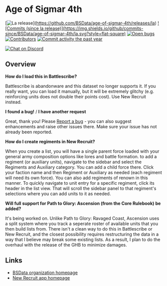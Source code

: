 Age of Sigmar 4th
==================

[![La<conditionGroups><conditionGroup type="and"><conditions><condition type="lessThan" value="1" field="selections" scope="force" childId="d1f3-921c-b403-1106" shared="true" includeChildSelections="true" includeChildForces="true"/><condition type="instanceOf" value="1" field="selections" scope="ancestor" childId="376a-6b97-8699-dd59" shared="true"/></conditions></conditionGroup></conditionGroups> release](https://img.shields.io/github/release/BSData/age-of-sigmar-4th.svg?style=flat-square)](https://github.com/BSData/age-of-sigmar-4th/releases/la<conditionGroups><conditionGroup type="and"><conditions><condition type="lessThan" value="1" field="selections" scope="force" childId="d1f3-921c-b403-1106" shared="true" includeChildSelections="true" includeChildForces="true"/><condition type="instanceOf" value="1" field="selections" scope="ancestor" childId="376a-6b97-8699-dd59" shared="true"/></conditions></conditionGroup></conditionGroups>)
[![Commits (since la<conditionGroups><conditionGroup type="and"><conditions><condition type="lessThan" value="1" field="selections" scope="force" childId="d1f3-921c-b403-1106" shared="true" includeChildSelections="true" includeChildForces="true"/><condition type="instanceOf" value="1" field="selections" scope="ancestor" childId="376a-6b97-8699-dd59" shared="true"/></conditions></conditionGroup></conditionGroups> release)](https://img.shields.io/github/commits-since/BSData/age-of-sigmar-4th/la<conditionGroups><conditionGroup type="and"><conditions><condition type="lessThan" value="1" field="selections" scope="force" childId="d1f3-921c-b403-1106" shared="true" includeChildSelections="true" includeChildForces="true"/><condition type="instanceOf" value="1" field="selections" scope="ancestor" childId="376a-6b97-8699-dd59" shared="true"/></conditions></conditionGroup></conditionGroups>.svg?style=flat-square)](https://github.com/BSData/age-of-sigmar-4th/releases)
[![Open bugs](https://img.shields.io/github/issues/BSData/age-of-sigmar-4th/bug.svg?style=flat-square&label=bugs)](https://github.com/BSData/age-of-sigmar-4th/issues?q=is%3Aissue+is%3Aopen+label%3Abug)
[![Contributors](https://img.shields.io/github/contributors/BSData/age-of-sigmar-4th.svg?style=flat-square)](https://github.com/BSData/age-of-sigmar-4th/graphs/contributors)
[![Commit activity the past year](https://img.shields.io/github/commit-activity/y/BSData/age-of-sigmar-4th.svg?style=flat-square)](https://github.com/BSData/age-of-sigmar-4th/pulse/monthly)

[![Chat on Discord](https://img.shields.io/discord/558412685981777922.svg?logo=discord&style=popout-square)](https://www.bsdata.net/discord)

## Overview ##

__How do I load this in Battlescribe?__

Battlescribe is abandonware and this dataset no longer supports it. If you really want, you can load it manually, but it will be extremely glitchy (e.g. reinforcing units does not double their points cost). Use New Recruit instead.

__I found a bug!__ / __I have another request__

Great, thank you! Please [Report a bug][bug report] - you can also suggest enhancements and raise other issues there. Make sure your issue has not already been reported.

__How do I create regiments in New Recruit?__ 

When you create a list, you will have a single parent force loaded with your general army composition options like lores and battle formation. to add a regiment (or auxiliary units), navigate to the sidebar and select the Regiments and Auxiliary category. You can add a child force there. Click your faction name and then Regiment or Auxiliary as needed (each regiment will need its own force). You can also add regiments of renown in this manner. To quickly navigate to unit entry for a specific regiment, click its header in the list view. That will scroll the sidebar panel to that regiment's selections where you can add units to it as needed.

__Will full support for Path to Glory: Ascension (from the Core Rulebook) be added?__ 

It's being worked on. Unlike Path to Glory: Ravaged Coast, Ascension uses a split system where you track a seperate roster of available units that you then build lists from. There isn't a clean way to do this in Battlescribe or New Recruit, and the closest possibility requires restructuring the data in a way that I believe may break some existing lists. As a result, I plan to do the overhaul with the release of the GHB to minimize damages.


## Links ##

* [BSData organization homepage][BSData.net]
* [New Recruit app homepage](https://www.newrecruit.eu/)

[BSData.net]: https://www.bsdata.net/
[bug report]: https://github.com/BSData/age-of-sigmar-4th/issues/new/choose








